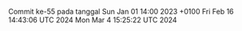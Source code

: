 Commit ke-55 pada tanggal Sun Jan 01 14:00 2023 +0100
Fri Feb 16 14:43:06 UTC 2024
Mon Mar  4 15:25:22 UTC 2024
